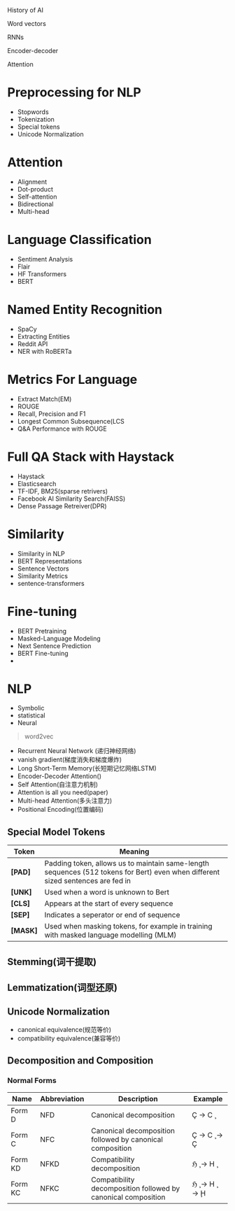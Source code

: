 History of AI

Word vectors

RNNs

Encoder-decoder

Attention



# Preprocessing for NLP

+ Stopwords
+ Tokenization
+ Special tokens
+ Unicode Normalization

# Attention

+ Alignment
+ Dot-product
+ Self-attention
+ Bidirectional
+ Multi-head

# Language Classification

+ Sentiment Analysis
+ Flair
+ HF Transformers
+ BERT

# Named Entity Recognition

+ SpaCy
+ Extracting Entities
+ Reddit API
+ NER with RoBERTa


# Metrics For Language

+ Extract Match(EM)
+ ROUGE
+ Recall, Precision and F1
+ Longest Common Subsequence(LCS
+ Q&A Performance with ROUGE


# Full QA Stack with Haystack

+ Haystack
+ Elasticsearch
+ TF-IDF, BM25(sparse retrivers)
+ Facebook AI Similarity Search(FAISS)
+ Dense Passage Retreiver(DPR)

# Similarity

+ Similarity in NLP
+ BERT Representations
+ Sentence Vectors
+ Similarity Metrics
+ sentence-transformers


# Fine-tuning

+ BERT Pretraining
+ Masked-Language Modeling
+ Next Sentence Prediction
+ BERT Fine-tuning
+

# NLP

+ Symbolic
+ statistical
+ Neural

> word2vec


+ Recurrent Neural Network (递归神经网络)
+ vanish gradient(梯度消失和梯度爆炸)
+ Long Short-Term Memory(长短期记忆网络LSTM)
+ Encoder-Decoder Attention()
+ Self Attention(自注意力机制)
+ Attention is all you need(paper)
+ Multi-head Attention(多头注意力)
+ Positional Encoding(位置编码)

## Special Model Tokens

| Token | Meaning |
| --- | --- |
| **[PAD]** | Padding token, allows us to maintain same-length sequences (512 tokens for Bert) even when different sized sentences are fed in |
| **[UNK]** | Used when a word is unknown to Bert |
| **[CLS]** | Appears at the start of every sequence |
| **[SEP]** | Indicates a seperator or end of sequence |
| **[MASK]** | Used when masking tokens, for example in training with masked language modelling (MLM) |+

## Stemming(词干提取)
## Lemmatization(词型还原)

## Unicode Normalization

+ canonical equivalence(规范等价)
+ compatibility equivalence(兼容等价)

## Decomposition and Composition

### Normal Forms

| Name  | Abbreviation | Description | Example |
| --- | --------------- | ----------- | -------- |
| Form D | NFD | Canonical decomposition | Ç → C ̧ |
| Form C | NFC | Canonical decomposition followed by canonical composition | Ç → C ̧ → Ç|
| Form KD | NFKD | Compatibility  decomposition | ℌ ̧ → H ̧|
| Form KC | NFKC | Compatibility  decomposition followed by canonical composition| ℌ ̧ → H ̧ → Ḩ|

